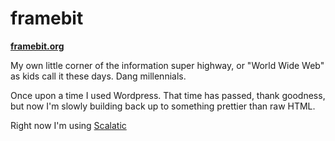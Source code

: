framebit
========

[**framebit.org**](http://framebit.org/)

My own little corner of the information super highway, or "World Wide Web" as kids call it these days. Dang millennials.

Once upon a time I used Wordpress. 
That time has passed, thank goodness, but now I'm slowly building back up to something prettier than raw HTML.

Right now I'm using [Scalatic](https://github.com/padurean/scalatic)